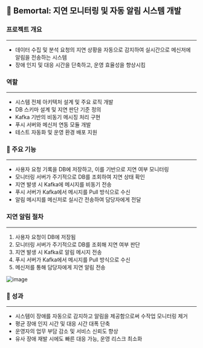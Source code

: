 ## 📌 Bemortal: 지연 모니터링 및 자동 알림 시스템 개발

### 프로젝트 개요
---
* 데이터 수집 및 분석 요청의 지연 상황을 자동으로 감지하여 실시간으로 메신저에 알림을 전송하는 시스템
* 장애 인지 및 대응 시간을 단축하고, 운영 효율성을 향상시킴

### 역할
---
* 시스템 전체 아키텍처 설계 및 주요 로직 개발
* DB 스키마 설계 및 지연 판단 기준 정의
* Kafka 기반의 비동기 메시징 처리 구현
* 푸시 서버와 메신저 연동 모듈 개발
* 테스트 자동화 및 운영 환경 배포 지원

### 🔧 주요 기능
---
* 사용자 요청 기록을 DB에 저장하고, 이를 기반으로 지연 여부 모니터링
* 모니터링 서버가 주기적으로 DB를 조회하여 지연 상태 확인
* 지연 발생 시 Kafka에 메시지를 비동기 전송
* 푸시 서버가 Kafka에서 메시지를 Pull 방식으로 수신
* 알림 메시지를 메신저로 실시간 전송하여 담당자에게 전달

### 지연 알림 절차
---
1. 사용자 요청이 DB에 저장됨
2. 모니터링 서버가 주기적으로 DB를 조회해 지연 여부 판단
3. 지연 발생 시 Kafka로 알림 메시지 전송
4. 푸시 서버가 Kafka에서 메시지를 Pull 방식으로 수신
5. 메신저를 통해 담당자에게 지연 알림 전송

![image](https://github.com/user-attachments/assets/508d4ad2-fb5e-4d4b-8470-227834e34f5b)


### 🚀 성과
---
* 시스템이 장애를 자동으로 감지하고 알림을 제공함으로써 수작업 모니터링 제거
* 평균 장애 인지 시간 및 대응 시간 대폭 단축
* 운영자의 업무 부담 감소 및 서비스 신뢰도 향상
* 유사 장애 재발 시에도 빠른 대응 가능, 운영 리스크 최소화

